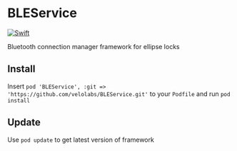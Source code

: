 # BLEService

[![Swift](https://img.shields.io/badge/Swift-3.0-orange.svg)]()

Bluetooth connection manager framework for ellipse locks

## Install ##

Insert
`pod 'BLEService', :git => 'https://github.com/velolabs/BLEService.git'`
to your `Podfile` and run `pod install`

## Update ##

Use `pod update` to get latest version of framework
